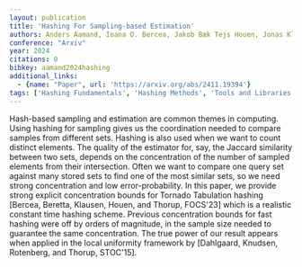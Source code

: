 ```yaml
---
layout: publication
title: 'Hashing For Sampling-based Estimation'
authors: Anders Aamand, Ioana O. Bercea, Jakob Bæk Tejs Houen, Jonas Klausen, Mikkel Thorup
conference: "Arxiv"
year: 2024
citations: 0
bibkey: aamand2024hashing
additional_links:
  - {name: "Paper", url: 'https://arxiv.org/abs/2411.19394'}
tags: ['Hashing Fundamentals', 'Hashing Methods', 'Tools and Libraries']
---
```

Hash-based sampling and estimation are common themes in computing. Using
hashing for sampling gives us the coordination needed to compare samples from
different sets. Hashing is also used when we want to count distinct elements.
The quality of the estimator for, say, the Jaccard similarity between two sets,
depends on the concentration of the number of sampled elements from their
intersection. Often we want to compare one query set against many stored sets
to find one of the most similar sets, so we need strong concentration and low
error-probability. In this paper, we provide strong explicit concentration
bounds for Tornado Tabulation hashing [Bercea, Beretta, Klausen, Houen, and
Thorup, FOCS'23] which is a realistic constant time hashing scheme. Previous
concentration bounds for fast hashing were off by orders of magnitude, in the
sample size needed to guarantee the same concentration. The true power of our
result appears when applied in the local uniformity framework by [Dahlgaard,
Knudsen, Rotenberg, and Thorup, STOC'15].
